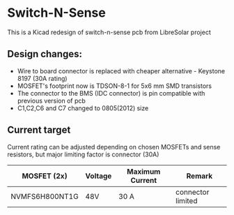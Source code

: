 # Switch-N-Sense
This is a Kicad redesign of switch-n-sense pcb from LibreSolar project

## Design changes:

* Wire to board connector is replaced with cheaper alternative - Keystone 8197 (30A rating)
* MOSFET's footprint now is TDSON-8-1 for 5x6 mm SMD transistors 
* The connector to the BMS (IDC connector) is pin compatible with previous version of pcb
* C1,C2,C6 and C7 changed to 0805(2012) size

## Current target

Current rating can be adjusted depending on chosen MOSFETs and sense resistors, but major limiting factor is connector (30A)

| MOSFET (2x)   | Voltage | Maximum Current | Remark                                       |
|---------------|---------|-----------------|----------------------------------------------|
|NVMFS6H800NT1G | 48V     | 30 A            | connector limited                            |


